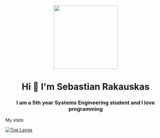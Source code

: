<div id="header" align="center">
    <img src="https://media.giphy.com/media/10zxDv7Hv5RF9C/giphy.gif" width="200"/>
    <h1 align="center">Hi 👋 I'm Sebastian Rakauskas</h1>
    <h3 align="center">I am a 5th year Systems Engineering student and I love programming</h3>
</div>

My stats:

[![Top Langs](https://github-readme-stats.vercel.app/api/top-langs/?username=sbtnuwu)](https://github.com/sbtnuwu/github-readme-stats)
